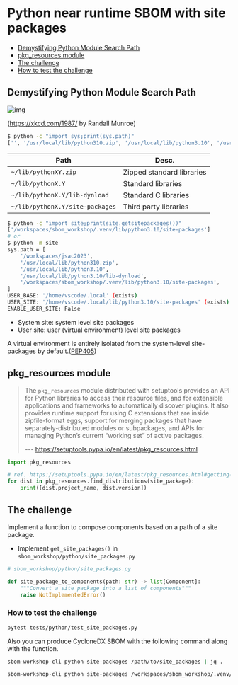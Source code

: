 # Python near runtime SBOM with site packages

- [Demystifying Python Module Search Path](#demystifying-python-module-search-path)
- [pkg_resources module](#pkg_resources-module)
- [The challenge](#the-challenge)
- [How to test the challenge](#how-to-test-the-challenge)

## Demystifying Python Module Search Path

![img](https://imgs.xkcd.com/comics/python_environment.png)

(https://xkcd.com/1987/ by Randall Munroe)

```bash
$ python -c "import sys;print(sys.path)"
['', '/usr/local/lib/python310.zip', '/usr/local/lib/python3.10', '/usr/local/lib/python3.10/lib-dynload', '/workspaces/sbom_workshop/.venv/lib/python3.10/site-packages', '/workspaces/jsac2023']
```

| Path                            | Desc.                     |
| ------------------------------- | ------------------------- |
| `~/lib/pythonXY.zip`            | Zipped standard libraries |
| `~/lib/pythonX.Y`               | Standard libraries        |
| `~/lib/pythonX.Y/lib-dynload`   | Standard C libraries      |
| `~/lib/pythonX.Y/site-packages` | Third party libraries     |

```bash
$ python -c "import site;print(site.getsitepackages())"
['/workspaces/sbom_workshop/.venv/lib/python3.10/site-packages']
# or
$ python -m site
sys.path = [
    '/workspaces/jsac2023',
    '/usr/local/lib/python310.zip',
    '/usr/local/lib/python3.10',
    '/usr/local/lib/python3.10/lib-dynload',
    '/workspaces/sbom_workshop/.venv/lib/python3.10/site-packages',
]
USER_BASE: '/home/vscode/.local' (exists)
USER_SITE: '/home/vscode/.local/lib/python3.10/site-packages' (exists)
ENABLE_USER_SITE: False
```

- System site: system level site packages
- User site: user (virtual environment) level site packages

A virtual environment is entirely isolated from the system-level site-packages by default.([PEP405](https://peps.python.org/pep-0405/))

## pkg_resources module

> The `pkg_resources` module distributed with setuptools provides an API for Python libraries to access their resource files, and for extensible applications and frameworks to automatically discover plugins. It also provides runtime support for using C extensions that are inside zipfile-format eggs, support for merging packages that have separately-distributed modules or subpackages, and APIs for managing Python’s current “working set” of active packages.
>
> --- https://setuptools.pypa.io/en/latest/pkg_resources.html

```python
import pkg_resources

# ref. https://setuptools.pypa.io/en/latest/pkg_resources.html#getting-or-creating-distributions
for dist in pkg_resources.find_distributions(site_package):
    print([dist.project_name, dist.version])
```

## The challenge

Implement a function to compose components based on a path of a site package.

- Implement `get_site_packages()` in `sbom_workshop/python/site_packages.py`

```python
# sbom_workshop/python/site_packages.py

def site_package_to_components(path: str) -> list[Component]:
    """Convert a site package into a list of components"""
    raise NotImplementedError()
```

### How to test the challenge

```bash
pytest tests/python/test_site_packages.py
```

Also you can produce CycloneDX SBOM with the following command along with the function.

```bash
sbom-workshop-cli python site-packages /path/to/site_packages | jq .
```

```bash
sbom-workshop-cli python site-packages /workspaces/sbom_workshop/.venv/lib/python3.10/site-packages | jq .
```
